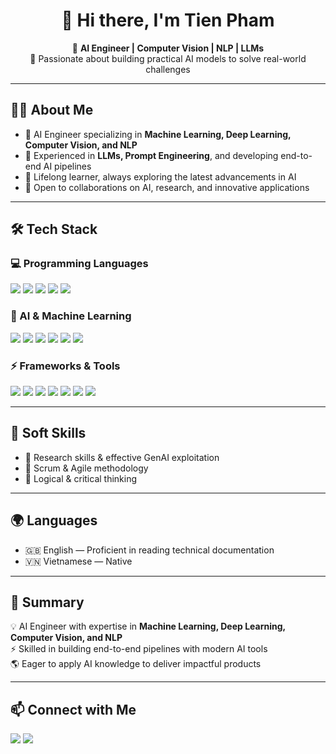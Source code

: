 <h1 align="center">👋 Hi there, I'm Tien Pham</h1>  

<p align="center">
  🚀 <b>AI Engineer | Computer Vision | NLP | LLMs</b> <br>
  🌟 Passionate about building practical AI models to solve real-world challenges  
</p>

---

## 🧑‍💻 About Me  
- 🔬 AI Engineer specializing in **Machine Learning, Deep Learning, Computer Vision, and NLP**  
- 🧠 Experienced in **LLMs, Prompt Engineering**, and developing end-to-end AI pipelines  
- 🌱 Lifelong learner, always exploring the latest advancements in AI  
- 🤝 Open to collaborations on AI, research, and innovative applications  

---

## 🛠️ Tech Stack  

### 💻 Programming Languages  
<p>
  <img src="https://img.shields.io/badge/Python-3776AB?logo=python&logoColor=white" />
  <img src="https://img.shields.io/badge/Java-007396?logo=java&logoColor=white" />
  <img src="https://img.shields.io/badge/C%23-239120?logo=c-sharp&logoColor=white" />
  <img src="https://img.shields.io/badge/C++-00599C?logo=cplusplus&logoColor=white" />
  <img src="https://img.shields.io/badge/SQL-4479A1?logo=postgresql&logoColor=white" />
</p>

### 🤖 AI & Machine Learning  
<p>
  <img src="https://img.shields.io/badge/TensorFlow-FF6F00?logo=tensorflow&logoColor=white" />
  <img src="https://img.shields.io/badge/PyTorch-EE4C2C?logo=pytorch&logoColor=white" />
  <img src="https://img.shields.io/badge/Scikit--Learn-F7931E?logo=scikit-learn&logoColor=white" />
  <img src="https://img.shields.io/badge/HuggingFace-FFD21E?logo=huggingface&logoColor=black" />
  <img src="https://img.shields.io/badge/LangChain-1E90FF?logo=chainlink&logoColor=white" />
  <img src="https://img.shields.io/badge/YOLO-00FFFF?logo=yolo&logoColor=black" />
</p>

### ⚡ Frameworks & Tools  
<p>
  <img src="https://img.shields.io/badge/FastAPI-009688?logo=fastapi&logoColor=white" />
  <img src="https://img.shields.io/badge/Flutter-02569B?logo=flutter&logoColor=white" />
  <img src="https://img.shields.io/badge/Git-F05032?logo=git&logoColor=white" />
  <img src="https://img.shields.io/badge/AWS-232F3E?logo=amazon-aws&logoColor=white" />
  <img src="https://img.shields.io/badge/Colab-F9AB00?logo=googlecolab&logoColor=white" />
  <img src="https://img.shields.io/badge/Pinecone-3399FF?logo=pinecone&logoColor=white" />
  <img src="https://img.shields.io/badge/Postman-FF6C37?logo=postman&logoColor=white" />
</p>

---

## 🌟 Soft Skills  
- 📖 Research skills & effective GenAI exploitation  
- 🔄 Scrum & Agile methodology  
- 🧩 Logical & critical thinking  

---

## 🌍 Languages  
- 🇬🇧 English — Proficient in reading technical documentation  
- 🇻🇳 Vietnamese — Native  

---

## 📌 Summary  
💡 AI Engineer with expertise in **Machine Learning, Deep Learning, Computer Vision, and NLP**  
⚡ Skilled in building end-to-end pipelines with modern AI tools  
🌎 Eager to apply AI knowledge to deliver impactful products  

---

## 📫 Connect with Me  
<p align="left">
  <a href="https://www.linkedin.com/in/vtienph"><img src="https://img.shields.io/badge/LinkedIn-0A66C2?logo=linkedin&logoColor=white" /></a>
  <a href="https://github.com/phamvantienkiz"><img src="https://img.shields.io/badge/GitHub-181717?logo=github&logoColor=white" /></a>
</p>
